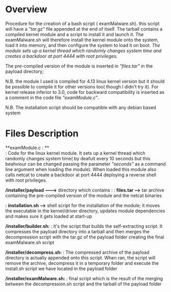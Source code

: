 
# Overview

Procedure for the creation of a bash script ( examMalware.sh).
this script will have a *"tar.gz"* file appended at the end of itself.
The tarball contains a compiled kernel module and a script to install it and launch it.
The examMalware.sh will therefore install the kernel module onto the system, load it into memory, and then configure the system to load it on boot. 
*The module  sets up a kernel thread which randomly changes system time and creates a backdoor at port 4444 with root privileges.*

The pre-compiled version of the module is inserted in *"files.tar"* in the payload directory;

N.B. the module I used is compiled for 4.13 linux kernel version but it should be possible to compile it for other versions too( though I didn't try it). For kernel release inferior to 3.0, code for backward compatibility is inserted as a comment in the code file *"examModule.c"*.

N.B. The installation script should be compatible with any debian based system


# Files Description 

**examModule.c : **  
 :   Code for the linux kernel module. It sets up a kernel thread which randomly changes system time( by deafult every 10 seconds but this beahviour can be changed passing the parameter *"seconds"* as a command line argument when loading the module). When loaded this module also calls netcat to create a backdoor at port 4444 deploying a reverse shell with root privileges.

**/installer/payload --->** directory which contains :
: **files.tar -->** tar archive containing the pre-compiled version of the module and the netcat binaries

: **installation.sh -->** shell script for the installation of the module; it moves the executable in the kernel/driver directory, updates module dependencies and makes sure it gets loaded at start-up


**/installer/builder.sh:** 
: it's the script that builds the self-extracting script. It compresses the payload directory into a tarball and then merges the decompression script with the tar.gz of the payload folder creating the final examMalware.sh script

**/installer/decompress.sh:** 
: The compressed archive of the payload directory is actually appended onto this script.
							 When ran, the script will remove the archive, decompress it in a temporary folder and execute the install.sh script we have located in the payload folder 

**/installer/examMalware.sh:**
: final script which is the result of the merging between the decompression.sh script and the tarball of the payload folder

